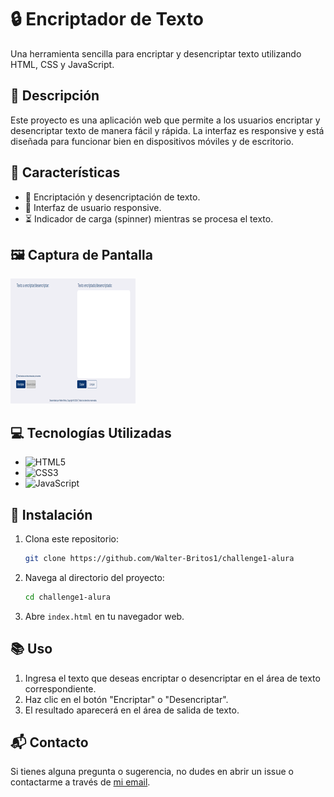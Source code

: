 # 🔒 Encriptador de Texto

Una herramienta sencilla para encriptar y desencriptar texto utilizando HTML, CSS y JavaScript.

## 📝 Descripción

Este proyecto es una aplicación web que permite a los usuarios encriptar y desencriptar texto de manera fácil y rápida. La interfaz es responsive y está diseñada para funcionar bien en dispositivos móviles y de escritorio.

## 🌟 Características

- 🔑 Encriptación y desencriptación de texto.
- 📱 Interfaz de usuario responsive.
- ⏳ Indicador de carga (spinner) mientras se procesa el texto.

## 🖼️ Captura de Pantalla

![Vista previa](./assets/preview.png)

## 💻 Tecnologías Utilizadas

- ![HTML5](https://img.shields.io/badge/HTML5%20-%23E34F26.svg?style=for-the-badge&logo=html5&logoColor=white)
- ![CSS3](https://img.shields.io/badge/CSS%20-%231572B6.svg?style=for-the-badge&logo=css3&logoColor=white)
- ![JavaScript](https://img.shields.io/badge/JavaScript%20-%23F7DF1E.svg?style=for-the-badge&logo=javascript&logoColor=black)

## 🚀 Instalación

1. Clona este repositorio:
    ```bash
    git clone https://github.com/Walter-Britos1/challenge1-alura
    ```

2. Navega al directorio del proyecto:
    ```bash
    cd challenge1-alura
    ```

3. Abre `index.html` en tu navegador web.

## 📚 Uso

1. Ingresa el texto que deseas encriptar o desencriptar en el área de texto correspondiente.
2. Haz clic en el botón "Encriptar" o "Desencriptar".
3. El resultado aparecerá en el área de salida de texto.


## 📬 Contacto

Si tienes alguna pregunta o sugerencia, no dudes en abrir un issue o contactarme a través de [mi email](mailto:walterbritos418@gmail.com).


